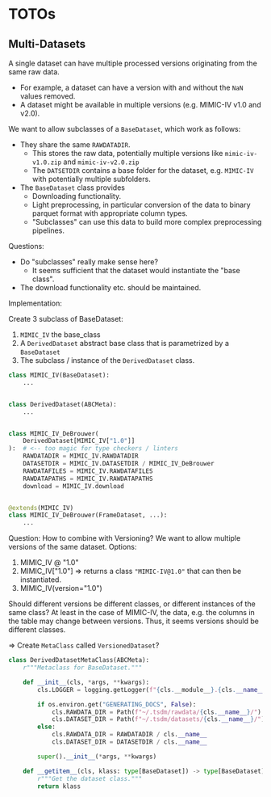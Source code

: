 # TOTOs

## Multi-Datasets

A single dataset can have multiple processed versions originating from the same raw data.

- For example, a dataset can have a version with and without the `NaN` values removed.
- A dataset might be available in multiple versions (e.g. MIMIC-IV v1.0 and v2.0).

We want to allow subclasses of a `BaseDataset`, which work as follows:

- They share the same `RAWDATADIR`.
  - This stores the raw data, potentially multiple versions like `mimic-iv-v1.0.zip` and `mimic-iv-v2.0.zip`
  - The `DATSETDIR` contains a base folder for the dataset, e.g. `MIMIC-IV` with potentially multiple subfolders.
- The `BaseDataset` class provides
  - Downloading functionality.
  - Light preprocessing, in particular conversion of the data to binary parquet format with appropriate column types.
  - "Subclasses" can use this data to build more complex preprocessing pipelines.

Questions:

- Do "subclasses" really make sense here?
  - It seems sufficient that the dataset would instantiate the "base class".
- The download functionality etc. should be maintained.

Implementation:

Create 3 subclass of BaseDataset:

1. `MIMIC_IV` the base_class
2. A `DerivedDataset` abstract base class that is parametrized by a `BaseDataset`
3. The subclass / instance of the `DerivedDataset` class.

```python
class MIMIC_IV(BaseDataset):
    ...


class DerivedDataset(ABCMeta):
    ...


class MIMIC_IV_DeBrouwer(
    DerivedDataset[MIMIC_IV["1.0"]]
):  # <-- too magic for type checkers / linters
    RAWDATADIR = MIMIC_IV.RAWDATADIR
    DATASETDIR = MIMIC_IV.DATASETDIR / MIMIC_IV_DeBrouwer
    RAWDATAFILES = MIMIC_IV.RAWDATAFILES
    RAWDATAPATHS = MIMIC_IV.RAWDATAPATHS
    download = MIMIC_IV.download


@extends(MIMIC_IV)
class MIMIC_IV_DeBrouwer(FrameDataset, ...):
    ...
```

Question: How to combine with Versioning? We want to allow multiple versions of the same dataset. Options:

1. MIMIC_IV @ "1.0"
2. MIMIC_IV["1.0"] => returns a class `"MIMIC-IV@1.0"` that can then be instantiated.
3. MIMIC_IV(version="1.0")

Should different versions be different classes, or different instances of the same class?
At least in the case of MIMIC-IV, the data, e.g. the columns in the table may change between versions.
Thus, it seems versions should be different classes.

=> Create `MetaClass` called `VersionedDataset`?

```python
class DerivedDatasetMetaClass(ABCMeta):
    r"""Metaclass for BaseDataset."""

    def __init__(cls, *args, **kwargs):
        cls.LOGGER = logging.getLogger(f"{cls.__module__}.{cls.__name__}")

        if os.environ.get("GENERATING_DOCS", False):
            cls.RAWDATA_DIR = Path(f"~/.tsdm/rawdata/{cls.__name__}/")
            cls.DATASET_DIR = Path(f"~/.tsdm/datasets/{cls.__name__}/")
        else:
            cls.RAWDATA_DIR = RAWDATADIR / cls.__name__
            cls.DATASET_DIR = DATASETDIR / cls.__name__

        super().__init__(*args, **kwargs)

    def __getitem__(cls, klass: type[BaseDataset]) -> type[BaseDataset]:
        r"""Get the dataset class."""
        return klass
```
